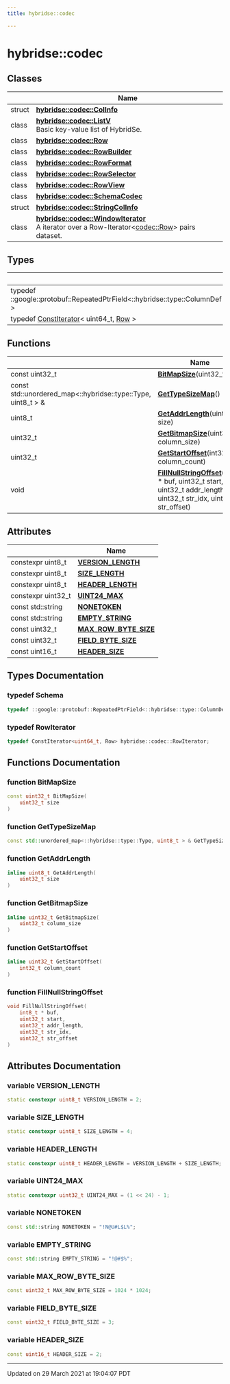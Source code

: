 ```yaml
---
title: hybridse::codec

---
```

# hybridse::codec

## Classes

|                | Name           |
| -------------- | -------------- |
| struct | **[hybridse::codec::ColInfo](/hybridse/usage/api/c++/Classes/structhybridse_1_1codec_1_1_col_info.md)**  |
| class | **[hybridse::codec::ListV](/hybridse/usage/api/c++/Classes/classhybridse_1_1codec_1_1_list_v.md)** <br>Basic key-value list of HybridSe.  |
| class | **[hybridse::codec::Row](/hybridse/usage/api/c++/Classes/classhybridse_1_1codec_1_1_row.md)**  |
| class | **[hybridse::codec::RowBuilder](/hybridse/usage/api/c++/Classes/classhybridse_1_1codec_1_1_row_builder.md)**  |
| class | **[hybridse::codec::RowFormat](/hybridse/usage/api/c++/Classes/classhybridse_1_1codec_1_1_row_format.md)**  |
| class | **[hybridse::codec::RowSelector](/hybridse/usage/api/c++/Classes/classhybridse_1_1codec_1_1_row_selector.md)**  |
| class | **[hybridse::codec::RowView](/hybridse/usage/api/c++/Classes/classhybridse_1_1codec_1_1_row_view.md)**  |
| class | **[hybridse::codec::SchemaCodec](/hybridse/usage/api/c++/Classes/classhybridse_1_1codec_1_1_schema_codec.md)**  |
| struct | **[hybridse::codec::StringColInfo](/hybridse/usage/api/c++/Classes/structhybridse_1_1codec_1_1_string_col_info.md)**  |
| class | **[hybridse::codec::WindowIterator](/hybridse/usage/api/c++/Classes/classhybridse_1_1codec_1_1_window_iterator.md)** <br>A iterator over a Row-Iterator<[codec::Row](/hybridse/usage/api/c++/Classes/classhybridse_1_1codec_1_1_row.md)> pairs dataset.  |

## Types

|                | Name           |
| -------------- | -------------- |
| typedef ::google::protobuf::RepeatedPtrField<::hybridse::type::ColumnDef > | **[Schema](/hybridse/usage/api/c++/Namespaces/namespacehybridse_1_1codec.md#typedef-schema)**  |
| typedef [ConstIterator](/hybridse/usage/api/c++/Classes/classhybridse_1_1base_1_1_const_iterator.md)< uint64_t, [Row](/hybridse/usage/api/c++/Classes/classhybridse_1_1codec_1_1_row.md) > | **[RowIterator](/hybridse/usage/api/c++/Namespaces/namespacehybridse_1_1codec.md#typedef-rowiterator)**  |

## Functions

|                | Name           |
| -------------- | -------------- |
| const uint32_t | **[BitMapSize](/hybridse/usage/api/c++/Namespaces/namespacehybridse_1_1codec.md#function-bitmapsize)**(uint32_t size) |
| const std::unordered_map<::hybridse::type::Type, uint8_t > & | **[GetTypeSizeMap](/hybridse/usage/api/c++/Namespaces/namespacehybridse_1_1codec.md#function-gettypesizemap)**() |
| uint8_t | **[GetAddrLength](/hybridse/usage/api/c++/Namespaces/namespacehybridse_1_1codec.md#function-getaddrlength)**(uint32_t size) |
| uint32_t | **[GetBitmapSize](/hybridse/usage/api/c++/Namespaces/namespacehybridse_1_1codec.md#function-getbitmapsize)**(uint32_t column_size) |
| uint32_t | **[GetStartOffset](/hybridse/usage/api/c++/Namespaces/namespacehybridse_1_1codec.md#function-getstartoffset)**(int32_t column_count) |
| void | **[FillNullStringOffset](/hybridse/usage/api/c++/Namespaces/namespacehybridse_1_1codec.md#function-fillnullstringoffset)**(int8_t * buf, uint32_t start, uint32_t addr_length, uint32_t str_idx, uint32_t str_offset) |

## Attributes

|                | Name           |
| -------------- | -------------- |
| constexpr uint8_t | **[VERSION_LENGTH](/hybridse/usage/api/c++/Namespaces/namespacehybridse_1_1codec.md#variable-version_length)**  |
| constexpr uint8_t | **[SIZE_LENGTH](/hybridse/usage/api/c++/Namespaces/namespacehybridse_1_1codec.md#variable-size_length)**  |
| constexpr uint8_t | **[HEADER_LENGTH](/hybridse/usage/api/c++/Namespaces/namespacehybridse_1_1codec.md#variable-header_length)**  |
| constexpr uint32_t | **[UINT24_MAX](/hybridse/usage/api/c++/Namespaces/namespacehybridse_1_1codec.md#variable-uint24_max)**  |
| const std::string | **[NONETOKEN](/hybridse/usage/api/c++/Namespaces/namespacehybridse_1_1codec.md#variable-nonetoken)**  |
| const std::string | **[EMPTY_STRING](/hybridse/usage/api/c++/Namespaces/namespacehybridse_1_1codec.md#variable-empty_string)**  |
| const uint32_t | **[MAX_ROW_BYTE_SIZE](/hybridse/usage/api/c++/Namespaces/namespacehybridse_1_1codec.md#variable-max_row_byte_size)**  |
| const uint32_t | **[FIELD_BYTE_SIZE](/hybridse/usage/api/c++/Namespaces/namespacehybridse_1_1codec.md#variable-field_byte_size)**  |
| const uint16_t | **[HEADER_SIZE](/hybridse/usage/api/c++/Namespaces/namespacehybridse_1_1codec.md#variable-header_size)**  |

## Types Documentation

### typedef Schema

```cpp
typedef ::google::protobuf::RepeatedPtrField<::hybridse::type::ColumnDef> hybridse::codec::Schema;
```


### typedef RowIterator

```cpp
typedef ConstIterator<uint64_t, Row> hybridse::codec::RowIterator;
```



## Functions Documentation

### function BitMapSize

```cpp
const uint32_t BitMapSize(
    uint32_t size
)
```


### function GetTypeSizeMap

```cpp
const std::unordered_map<::hybridse::type::Type, uint8_t > & GetTypeSizeMap()
```


### function GetAddrLength

```cpp
inline uint8_t GetAddrLength(
    uint32_t size
)
```


### function GetBitmapSize

```cpp
inline uint32_t GetBitmapSize(
    uint32_t column_size
)
```


### function GetStartOffset

```cpp
inline uint32_t GetStartOffset(
    int32_t column_count
)
```


### function FillNullStringOffset

```cpp
void FillNullStringOffset(
    int8_t * buf,
    uint32_t start,
    uint32_t addr_length,
    uint32_t str_idx,
    uint32_t str_offset
)
```



## Attributes Documentation

### variable VERSION_LENGTH

```cpp
static constexpr uint8_t VERSION_LENGTH = 2;
```


### variable SIZE_LENGTH

```cpp
static constexpr uint8_t SIZE_LENGTH = 4;
```


### variable HEADER_LENGTH

```cpp
static constexpr uint8_t HEADER_LENGTH = VERSION_LENGTH + SIZE_LENGTH;
```


### variable UINT24_MAX

```cpp
static constexpr uint32_t UINT24_MAX = (1 << 24) - 1;
```


### variable NONETOKEN

```cpp
const std::string NONETOKEN = "!N@U#L$L%";
```


### variable EMPTY_STRING

```cpp
const std::string EMPTY_STRING = "!@#$%";
```


### variable MAX_ROW_BYTE_SIZE

```cpp
const uint32_t MAX_ROW_BYTE_SIZE = 1024 * 1024;
```


### variable FIELD_BYTE_SIZE

```cpp
const uint32_t FIELD_BYTE_SIZE = 3;
```


### variable HEADER_SIZE

```cpp
const uint16_t HEADER_SIZE = 2;
```





-------------------------------

Updated on 29 March 2021 at 19:04:07 PDT